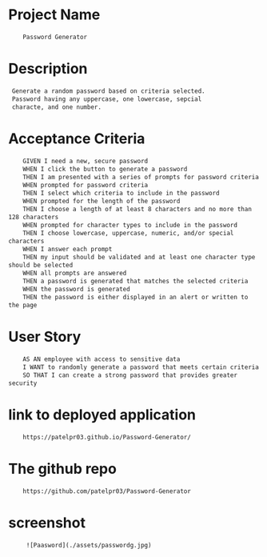 # Project Name
        Password Generator 

# Description 
     Generate a random password based on criteria selected.
     Password having any uppercase, one lowercase, sepcial 
     characte, and one number.
# Acceptance Criteria
        GIVEN I need a new, secure password
        WHEN I click the button to generate a password
        THEN I am presented with a series of prompts for password criteria
        WHEN prompted for password criteria
        THEN I select which criteria to include in the password
        WHEN prompted for the length of the password
        THEN I choose a length of at least 8 characters and no more than 128 characters
        WHEN prompted for character types to include in the password
        THEN I choose lowercase, uppercase, numeric, and/or special characters
        WHEN I answer each prompt
        THEN my input should be validated and at least one character type should be selected
        WHEN all prompts are answered
        THEN a password is generated that matches the selected criteria
        WHEN the password is generated
        THEN the password is either displayed in an alert or written to the page

# User Story
        AS AN employee with access to sensitive data
        I WANT to randomly generate a password that meets certain criteria
        SO THAT I can create a strong password that provides greater security
# link to deployed application
        https://patelpr03.github.io/Password-Generator/

# The github repo
        https://github.com/patelpr03/Password-Generator

# screenshot
         ![Paasword](./assets/passwordg.jpg)